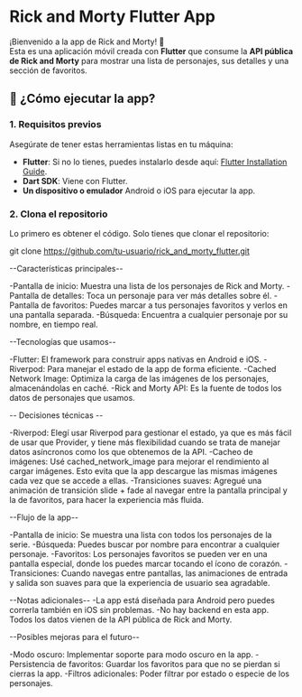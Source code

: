 # Rick and Morty Flutter App

¡Bienvenido a la app de Rick and Morty! 🚀  
Esta es una aplicación móvil creada con **Flutter** que consume la **API pública de Rick and Morty** para mostrar una lista de personajes, sus detalles y una sección de favoritos.

## 🚀 **¿Cómo ejecutar la app?**

### 1. Requisitos previos

Asegúrate de tener estas herramientas listas en tu máquina:

- **Flutter**: Si no lo tienes, puedes instalarlo desde aquí: [Flutter Installation Guide](https://flutter.dev/docs/get-started/install).
- **Dart SDK**: Viene con Flutter.
- **Un dispositivo o emulador** Android o iOS para ejecutar la app.

### 2. Clona el repositorio

Lo primero es obtener el código. Solo tienes que clonar el repositorio:

git clone https://github.com/tu-usuario/rick_and_morty_flutter.git


--Características principales--

-Pantalla de inicio: Muestra una lista de los personajes de Rick and Morty.
-Pantalla de detalles: Toca un personaje para ver más detalles sobre él.
-Pantalla de favoritos: Puedes marcar a tus personajes favoritos y verlos en una pantalla separada.
-Búsqueda: Encuentra a cualquier personaje por su nombre, en tiempo real.

--Tecnologías que usamos--

-Flutter: El framework para construir apps nativas en Android e iOS.
-Riverpod: Para manejar el estado de la app de forma eficiente.
-Cached Network Image: Optimiza la carga de las imágenes de los personajes, almacenándolas en caché.
-Rick and Morty API: Es la fuente de todos los datos de personajes que usamos.

-- Decisiones técnicas --

-Riverpod: Elegí usar Riverpod para gestionar el estado, ya que es más fácil de usar que Provider, y tiene más flexibilidad cuando se trata de manejar datos asíncronos como los que obtenemos de la API.
-Cacheo de imágenes: Usé cached_network_image para mejorar el rendimiento al cargar imágenes. Esto evita que la app descargue las mismas imágenes cada vez que se accede a ellas.
-Transiciones suaves: Agregué una animación de transición slide + fade al navegar entre la pantalla principal y la de favoritos, para hacer la experiencia más fluida.

--Flujo de la app--

-Pantalla de inicio: Se muestra una lista con todos los personajes de la serie.
-Búsqueda: Puedes buscar por nombre para encontrar a cualquier personaje.
-Favoritos: Los personajes favoritos se pueden ver en una pantalla especial, donde los puedes marcar tocando el ícono de corazón.
-Transiciones: Cuando navegas entre pantallas, las animaciones de entrada y salida son suaves para que la experiencia de usuario sea agradable.

--Notas adicionales--
-La app está diseñada para Android pero puedes correrla también en iOS sin problemas.
-No hay backend en esta app. Todos los datos vienen de la API pública de Rick and Morty.

 --Posibles mejoras para el futuro--

-Modo oscuro: Implementar soporte para modo oscuro en la app.
-Persistencia de favoritos: Guardar los favoritos para que no se pierdan si cierras la app.
-Filtros adicionales: Poder filtrar por estado o especie de los personajes.

```bash

